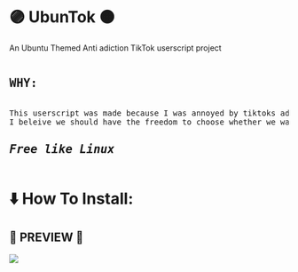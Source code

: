 # 🟣 UbunTok 🟠
An Ubuntu Themed Anti adiction TikTok userscript project
<pre>
<h2><b>WHY:</b></h2>
This userscript was made because I was annoyed by tiktoks addicting design evertime i want to visit it,
I beleive we should have the freedom to choose whether we want to be stuck in a loophole by tiktok or not!
<h2><i>Free like <b>Linux</b></i></h3></pre>
<h1>⬇️ How To Install:</h1>

<h2>🎵 PREVIEW 🎵</h2>
<p><img src=https://cdn.discordapp.com/attachments/1055995168144236605/1055995260796424202/Screenshot_from_2022-12-23_18-47-13.png></p>
